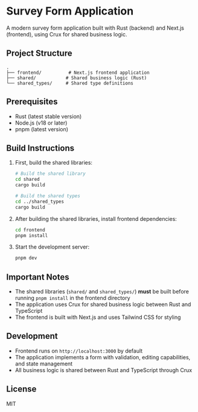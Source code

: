 # Survey Form Application

A modern survey form application built with Rust (backend) and Next.js (frontend), using Crux for shared business logic.

## Project Structure

```
.
├── frontend/          # Next.js frontend application
├── shared/           # Shared business logic (Rust)
└── shared_types/     # Shared type definitions
```

## Prerequisites

- Rust (latest stable version)
- Node.js (v18 or later)
- pnpm (latest version)

## Build Instructions

1. First, build the shared libraries:
   ```bash
   # Build the shared library
   cd shared
   cargo build
   
   # Build the shared types
   cd ../shared_types
   cargo build
   ```

2. After building the shared libraries, install frontend dependencies:
   ```bash
   cd frontend
   pnpm install
   ```

3. Start the development server:
   ```bash
   pnpm dev
   ```

## Important Notes

- The shared libraries (`shared/` and `shared_types/`) **must** be built before running `pnpm install` in the frontend directory
- The application uses Crux for shared business logic between Rust and TypeScript
- The frontend is built with Next.js and uses Tailwind CSS for styling

## Development

- Frontend runs on `http://localhost:3000` by default
- The application implements a form with validation, editing capabilities, and state management
- All business logic is shared between Rust and TypeScript through Crux

## License

MIT 